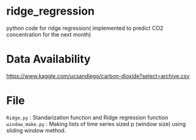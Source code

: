 # ridge_regression
python code for ridge regression( implemented to predict CO2 concentration for the next month)

# Data Availability

https://www.kaggle.com/ucsandiego/carbon-dioxide?select=archive.csv

# File 

`Ridge.py` :  Standarization function and Ridge regression function
`window_make.py` : Making lists of time series sized p (window size) using sliding window method.